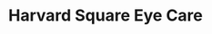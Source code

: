 ---
title: "Harvard Square Eye Care"
url: /north-cambridge/harvard-square-eye-care/
shop: Optiker
---